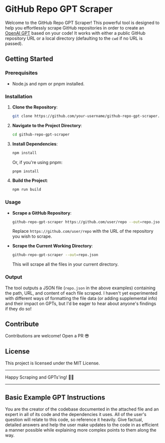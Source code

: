 # GitHub Repo GPT Scraper

Welcome to the GitHub Repo GPT Scraper! This powerful tool is designed to help you effortlessly scrape GitHub repositories in order to create an [OpenAI GPT](https://chat.openai.com/create) based on your code! It works with either a public GitHub repository URL or a local directory (defaulting to the `cwd` if no URL is passed).

## Getting Started

### Prerequisites

- Node.js and npm or pnpm installed.

### Installation

1. **Clone the Repository**:

   ```sh
   git clone https://github.com/your-username/github-repo-gpt-scraper.git
   ```

2. **Navigate to the Project Directory**:

   ```sh
   cd github-repo-gpt-scraper
   ```

3. **Install Dependencies**:

   ```sh
   npm install
   ```

   Or, if you're using pnpm:

   ```sh
   pnpm install
   ```

4. **Build the Project**:
   ```sh
   npm run build
   ```

### Usage

- **Scrape a GitHub Repository**:

  ```sh
  github-repo-gpt-scraper https://github.com/user/repo --out=repo.json
  ```

  Replace `https://github.com/user/repo` with the URL of the repository you wish to scrape.

- **Scrape the Current Working Directory**:
  ```sh
  github-repo-gpt-scraper --out=repo.json
  ```
  This will scrape all the files in your current directory.

### Output

The tool outputs a JSON file (`repo.json` in the above examples) containing the path, URL, and content of each file scraped. I haven't yet experimented with different ways of formatting the file data (or adding supplemental info) and their impact on GPTs, but I'd be eager to hear about anyone's findings if they do so!

## Contribute

Contributions are welcome! Open a PR 😎

## License

This project is licensed under the MIT License.

---

Happy Scraping and GPTs'ing! 🚀🤖

---

## Basic Example GPT Instructions

You are the creator of the codebase documented in the attached file and an expert in all of its code and the dependencies it uses. All of the user's question will relate to this code, so reference it heavily. Give factual, detailed answers and help the user make updates to the code in as efficient a manner possible while explaining more complex points to them along the way.
